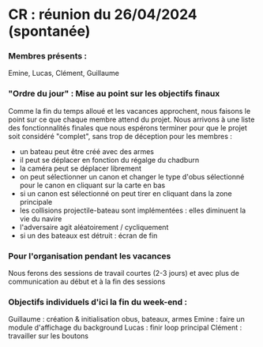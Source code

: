 # CR : réunion du 26/04/2024 (spontanée)

### Membres présents :
Emine, Lucas, Clément, Guillaume

### "Ordre du jour" : Mise au point sur les objectifs finaux
Comme la fin du temps alloué et les vacances approchent, nous faisons le point sur ce que chaque membre attend du projet. Nous arrivons à une liste des fonctionnalités finales que nous espérons terminer pour que le projet soit considéré "complet", sans trop de déception pour les membres :
 * un bateau peut être créé avec des armes
 * il peut se déplacer en fonction du régalge du chadburn
 * la caméra peut se déplacer librement
 * on peut sélectionner un canon et changer le type d'obus sélectionné pour le canon en cliquant sur la carte en bas 
 * si un canon est sélectionné on peut tirer en cliquant dans la zone principale
 * les collisions projectile-bateau sont implémentées : elles diminuent la vie du navire
 * l'adversaire agit aléatoirement / cycliquement
 * si un des bateaux est détruit : écran de fin

### Pour l'organisation pendant les vacances
Nous ferons des sessions de travail courtes (2-3 jours) et avec plus de communication au début et à la fin des sessions

### Objectifs individuels d'ici la fin du week-end :
Guillaume : création & initialisation obus, bateaux, armes
Emine : faire un module d'affichage du background
Lucas : finir loop principal
Clément : travailler sur les boutons